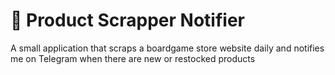 # 👀 Product Scrapper Notifier

A small application that scraps a boardgame store website daily and notifies me on Telegram when there are new or restocked products
